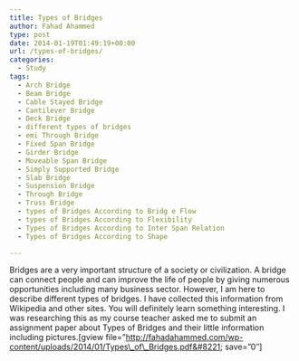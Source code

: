 ```yaml
---
title: Types of Bridges
author: Fahad Ahammed
type: post
date: 2014-01-19T01:49:19+00:00
url: /types-of-bridges/
categories:
  - Study
tags:
  - Arch Bridge
  - Beam Bridge
  - Cable Stayed Bridge
  - Cantilever Bridge
  - Deck Bridge
  - different types of bridges
  - emi Through Bridge
  - Fixed Span Bridge
  - Girder Bridge
  - Moveable Span Bridge
  - Simply Supported Bridge
  - Slab Bridge
  - Suspension Bridge
  - Through Bridge
  - Truss Bridge
  - types of Bridges According to Bridg e Flow
  - types of Bridges According to Flexibility
  - Types of Bridges According to Inter Span Relation
  - Types of Bridges According to Shape

---
```

Bridges are a very important structure of a society or civilization. A bridge can connect people and can improve the life of people by giving numerous opportunities including many business sector. However, I am here to describe different types of bridges. I have collected this information from Wikipedia and other sites. You will definitely learn something interesting. I was researching this as my course teacher asked me to submit an assignment paper about Types of Bridges and their little information including pictures.<!--more-->[gview file=&#8221;http://fahadahammed.com/wp-content/uploads/2014/01/Types\_of\_Bridges.pdf&#8221; save=&#8221;0&#8243;]